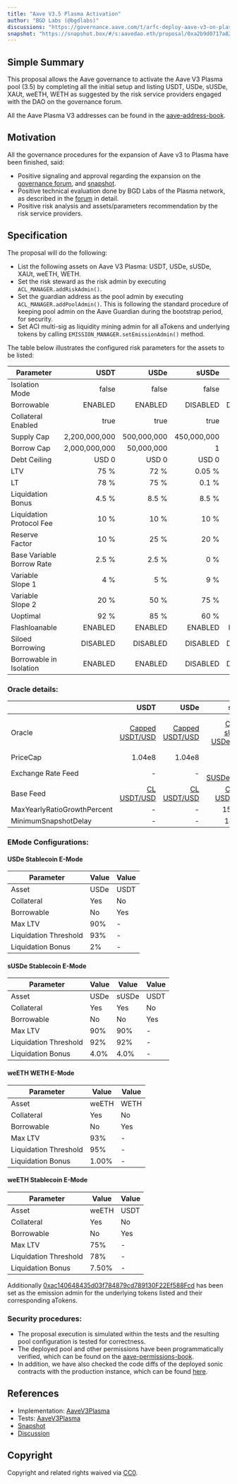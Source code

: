 ```yaml
---
title: "Aave V3.5 Plasma Activation"
author: "BGD Labs (@bgdlabs)"
discussions: "https://governance.aave.com/t/arfc-deploy-aave-v3-on-plasma/21494"
snapshot: "https://snapshot.box/#/s:aavedao.eth/proposal/0xa2b9d0717a82a111acc27e514bed07caa9b8636c12dd68fb61ae4dc57503c3cd"
---
```


## Simple Summary

This proposal allows the Aave governance to activate the Aave V3 Plasma pool (3.5) by completing all the initial setup and listing USDT, USDe, sUSDe, XAUt, weETH, WETH as suggested by the risk service providers engaged with the DAO on the governance forum.

All the Aave Plasma V3 addresses can be found in the [aave-address-book](https://github.com/bgd-labs/aave-address-book/blob/a0c2498d496421565ca1a6c87f5b3e10e5bcc65b/src/AaveV3Plasma.sol).

## Motivation

All the governance procedures for the expansion of Aave v3 to Plasma have been finished, said:

- Positive signaling and approval regarding the expansion on the [governance forum](https://governance.aave.com/t/arfc-deploy-aave-v3-on-plasma/21494), and [snapshot](https://snapshot.box/#/s:aavedao.eth/proposal/0xa2b9d0717a82a111acc27e514bed07caa9b8636c12dd68fb61ae4dc57503c3cd).
- Positive technical evaluation done by BGD Labs of the Plasma network, as described in the [forum](https://governance.aave.com/t/bgd-aave-plasma-infrastructure-technical-evaluation/23133) in detail.
- Positive risk analysis and assets/parameters recommendation by the risk service providers.

## Specification

The proposal will do the following:

- List the following assets on Aave V3 Plasma: USDT, USDe, sUSDe, XAUt, weETH, WETH.
- Set the risk steward as the risk admin by executing `ACL_MANAGER.addRiskAdmin()`.
- Set the guardian address as the pool admin by executing `ACL_MANAGER.addPoolAdmin()`. This is following the standard procedure of keeping pool admin on the Aave Guardian during the bootstrap period, for security.
- Set ACI multi-sig as liquidity mining admin for all aTokens and underlying tokens by calling `EMISSION_MANAGER.setEmissionAdmin()` method.

The table below illustrates the configured risk parameters for the assets to be listed:

| Parameter                 |          USDT |        USDe |       sUSDe |     XAUt |    weETH |     WETH |
| ------------------------- | ------------: | ----------: | ----------: | -------: | -------: | -------: |
| Isolation Mode            |         false |       false |       false |    false |    false |    false |
| Borrowable                |       ENABLED |     ENABLED |    DISABLED | DISABLED | DISABLED |  ENABLED |
| Collateral Enabled        |          true |        true |        true |     true |     true |     true |
| Supply Cap                | 2,200,000,000 | 500,000,000 | 450,000,000 |    7,000 |   10,000 |   80,000 |
| Borrow Cap                | 2,000,000,000 |  50,000,000 |           1 |        1 |        1 |   10,000 |
| Debt Ceiling              |         USD 0 |       USD 0 |       USD 0 |    USD 0 |    USD 0 |    USD 0 |
| LTV                       |          75 % |        72 % |      0.05 % |     70 % |   0.05 % |   80.5 % |
| LT                        |          78 % |        75 % |       0.1 % |     75 % |    0.1 % |     83 % |
| Liquidation Bonus         |         4.5 % |       8.5 % |       8.5 % |    7.5 % |      7 % |    5.5 % |
| Liquidation Protocol Fee  |          10 % |        10 % |        10 % |     10 % |     10 % |     10 % |
| Reserve Factor            |          10 % |        25 % |        20 % |     20 % |     20 % |     15 % |
| Base Variable Borrow Rate |         2.5 % |       2.5 % |         0 % |      0 % |      0 % |      0 % |
| Variable Slope 1          |           4 % |         5 % |         9 % |      9 % |      9 % |     2.7% |
| Variable Slope 2          |          20 % |        50 % |        75 % |     75 % |     75 % |      20% |
| Uoptimal                  |          92 % |        85 % |        60 % |     60 % |     60 % |     92 % |
| Flashloanable             |       ENABLED |     ENABLED |     ENABLED |  ENABLED |  ENABLED |  ENABLED |
| Siloed Borrowing          |      DISABLED |    DISABLED |    DISABLED | DISABLED | DISABLED | DISABLED |
| Borrowable in Isolation   |       ENABLED |     ENABLED |    DISABLED | DISABLED | DISABLED | DISABLED |

### Oracle details:

|                             |                                                                                        USDT |                                                                                        USDe |                                                                                                 sUSDe |                                                                                                      weETH |                                                                                WETH |                                                                                XAUt |
| --------------------------- | ------------------------------------------------------------------------------------------: | ------------------------------------------------------------------------------------------: | ----------------------------------------------------------------------------------------------------: | ---------------------------------------------------------------------------------------------------------: | ----------------------------------------------------------------------------------: | ----------------------------------------------------------------------------------: |
| Oracle                      | [Capped USDT/USD](https://plasmascan.to/address/0xdBbB0b5DD13E7AC9C56624834ef193df87b022c3) | [Capped USDT/USD](https://plasmascan.to/address/0xdBbB0b5DD13E7AC9C56624834ef193df87b022c3) | [Capped sUSDe / USDe / USD](https://plasmascan.to/address/0x8416952b92dC839c4378C3f566A486b438dD43d7) | [Capped weETH / eETH(ETH) / USD](https://plasmascan.to/address/0x3f14D35c276d3c4D13e47Dd733a815F12292eeb1) | [ETH/USD](https://plasmascan.to/address/0x43A7dd2125266c5c4c26EB86cd61241132426Fe7) | [XAU/USD](https://plasmascan.to/address/0x921371Fa4d4A30cD350D29762ccB8A5861724E29) |
| PriceCap                    |                                                                                      1.04e8 |                                                                                      1.04e8 |                                                                                                     - |                                                                                                          - |                                                                                   - |                                                                                   - |
| Exchange Rate Feed          |                                                                                           - |                                                                                           - |             [CL SUSDe/USDe](https://plasmascan.to/address/0x802033dc696B92e5ED5bF68E1750F7Ed3329eabD) |                   [CL weETH/ETH](https://plasmascan.to/address/0x00D7d8816E969EA6cA9125c3f5D279f9a6D253f6) |                                                                                   - |                                                                                   - |
| Base Feed                   |    [CL USDT/USD](https://plasmascan.to/address/0x70b77FcdbE2293423e41AdD2FB599808396807BC/) |    [CL USDT/USD](https://plasmascan.to/address/0x70b77FcdbE2293423e41AdD2FB599808396807BC/) |           [Capped USDT/USD](https://plasmascan.to/address/0xdBbB0b5DD13E7AC9C56624834ef193df87b022c3) |                                                                                                          - |                                                                                   - |                                                                                   - |
| MaxYearlyRatioGrowthPercent |                                                                                           - |                                                                                           - |                                                                                               15.19 % |                                                                                                     8.75 % |                                                                                   - |                                                                                   - |
| MinimumSnapshotDelay        |                                                                                           - |                                                                                           - |                                                                                               14 days |                                                                                                          - |                                                                                   - |                                                                                   - |

### EMode Configurations:

#### USDe Stablecoin E-Mode

| **Parameter**         | **Value** | **Value** |
| --------------------- | --------- | --------- |
| Asset                 | USDe      | USDT      |
| Collateral            | Yes       | No        |
| Borrowable            | No        | Yes       |
| Max LTV               | 90%       | -         |
| Liquidation Threshold | 93%       | -         |
| Liquidation Bonus     | 2%        | -         |

#### sUSDe Stablecoin E-Mode

| **Parameter**         | **Value** | **Value** | **Value** |
| --------------------- | --------- | --------- | --------- |
| Asset                 | USDe      | sUSDe     | USDT      |
| Collateral            | Yes       | Yes       | No        |
| Borrowable            | No        | No        | Yes       |
| Max LTV               | 90%       | 90%       | -         |
| Liquidation Threshold | 92%       | 92%       | -         |
| Liquidation Bonus     | 4.0%      | 4.0%      | -         |

#### weETH WETH E-Mode

| **Parameter**         | **Value** | **Value** |
| --------------------- | --------- | --------- |
| Asset                 | weETH     | WETH      |
| Collateral            | Yes       | No        |
| Borrowable            | No        | Yes       |
| Max LTV               | 93%       | -         |
| Liquidation Threshold | 95%       | -         |
| Liquidation Bonus     | 1.00%     | -         |

#### weETH Stablecoin E-Mode

| **Parameter**         | **Value** | **Value** |
| --------------------- | --------- | --------- |
| Asset                 | weETH     | USDT      |
| Collateral            | Yes       | No        |
| Borrowable            | No        | Yes       |
| Max LTV               | 75%       | -         |
| Liquidation Threshold | 78%       | -         |
| Liquidation Bonus     | 7.50%     | -         |

Additionally [0xac140648435d03f784879cd789130F22Ef588Fcd](https://plasmascan.to/address/0xac140648435d03f784879cd789130F22Ef588Fcd) has been set as the emission admin for the underlying tokens listed and their corresponding aTokens.

### Security procedures:

- The proposal execution is simulated within the tests and the resulting pool configuration is tested for correctness.
- The deployed pool and other permissions have been programmatically verified, which can be found on the [aave-permissions-book](https://github.com/aave-dao/aave-permissions-book/blob/b7eab1b00898a92f8acb84afade0cb01187f5b9c/out/PLASMA-V3.md#contracts).
- In addition, we have also checked the code diffs of the deployed sonic contracts with the production instance, which can be found [here](https://github.com/bgd-labs/aave-v3-origin/pull/4).

## References

- Implementation: [AaveV3Plasma](https://github.com/bgd-labs/aave-proposals-v3/blob/main/src/20250917_AaveV3Plasma_AaveV35PlasmaActivation/AaveV3Plasma_AaveV35PlasmaActivation_20250917.sol)
- Tests: [AaveV3Plasma](https://github.com/bgd-labs/aave-proposals-v3/blob/main/src/20250917_AaveV3Plasma_AaveV35PlasmaActivation/AaveV3Plasma_AaveV35PlasmaActivation_20250917.t.sol)
- [Snapshot](https://snapshot.box/#/s:aavedao.eth/proposal/0xa2b9d0717a82a111acc27e514bed07caa9b8636c12dd68fb61ae4dc57503c3cd)
- [Discussion](https://governance.aave.com/t/arfc-deploy-aave-v3-on-plasma/21494)

## Copyright

Copyright and related rights waived via [CC0](https://creativecommons.org/publicdomain/zero/1.0/).
